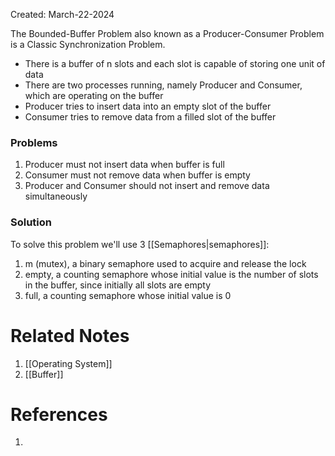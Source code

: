 Created: March-22-2024

The Bounded-Buffer Problem also known as a Producer-Consumer Problem is a Classic Synchronization Problem.

- There is a buffer of n slots and each slot is capable of storing one unit of data
- There are two processes running, namely Producer and Consumer, which are operating on the buffer
- Producer tries to insert data into an empty slot of the buffer
- Consumer tries to remove data from a filled slot of the buffer
### Problems

1. Producer must not insert data when buffer is full
2. Consumer must not remove data when buffer is empty
3. Producer and Consumer should not insert and remove data simultaneously
### Solution

To solve this problem we'll use 3 [[Semaphores|semaphores]]:

1. m (mutex), a binary semaphore used to acquire and release the lock
2. empty, a counting semaphore whose initial value is the number of slots in the buffer, since initially all slots are empty
3. full, a counting semaphore whose initial value is 0
# Related Notes

1. [[Operating System]]
2. [[Buffer]]
# References

1. 